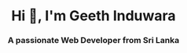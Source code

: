 <h1 align="center">Hi 👋, I'm Geeth Induwara</h1>
<h3 align="center">A passionate Web Developer from Sri Lanka</h3>




